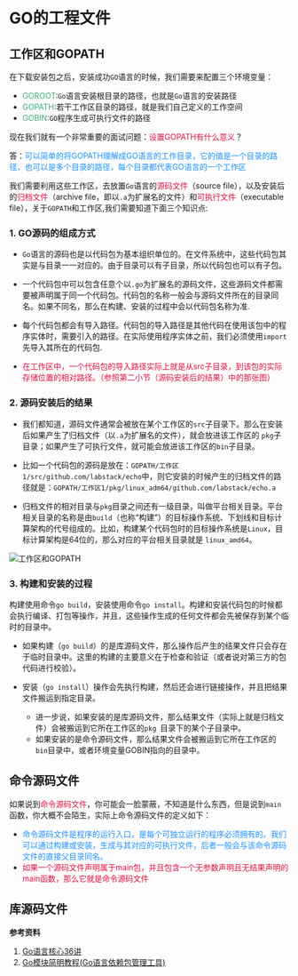 # GO的工程文件

## 工作区和GOPATH
在下载安装包之后，安装成功`GO`语言的时候，我们需要来配置三个环境变量：
+ <font color=#3eaf7c>GOROOT</font>:`Go`语言安装根目录的路径，也就是`Go`语言的安装路径
+ <font color=#3eaf7c>GOPATH</font>:若干工作区目录的路径，就是我们自己定义的工作空间
+ <font color=#3eaf7c>GOBIN</font>:`GO`程序生成可执行文件的路径

现在我们就有一个非常重要的面试问题：<font color=#DD1144>设置GOPATH有什么意义</font>？

答：<font color=#1E90FF>可以简单的将GOPATH理解成GO语言的工作目录，它的值是一个目录的路径，也可以是多个目录的路径，每个目录都代表GO语言的一个工作区</font>

我们需要利用这些工作区，去放置`Go`语言的<font color=#DD1144>源码文件</font>（source file），以及安装后的<font color=#DD1144>归档文件</font>（archive file，即以`.a`为扩展名的文件）和<font color=#DD1144>可执行文件</font>（executable file），关于`GOPATH`和工作区,我们需要知道下面三个知识点:

### 1. GO源码的组成方式
+ `Go`语言的源码也是以代码包为基本组织单位的。在文件系统中，这些代码包其实是与目录一一对应的。由于目录可以有子目录，所以代码包也可以有子包。

+ 一个代码包中可以包含任意个以`.go`为扩展名的源码文件，这些源码文件都需要被声明属于同一个代码包。代码包的名称一般会与源码文件所在的目录同名。如果不同名，那么在构建、安装的过程中会以代码包名称为准.

+ 每个代码包都会有导入路径。代码包的导入路径是其他代码在使用该包中的程序实体时，需要引入的路径。在实际使用程序实体之前，我们必须使用`import`先导入其所在的代码包.

+ <font color=#DD1144>在工作区中，一个代码包的导入路径实际上就是从src子目录，到该包的实际存储位置的相对路径。（参照第二小节（源码安装后的结果）中的那张图）</font>

### 2. 源码安装后的结果
+ 我们都知道，源码文件通常会被放在某个工作区的`src`子目录下。那么在安装后如果产生了归档文件（以`.a`为扩展名的文件），就会放进该工作区的 `pkg`子目录；如果产生了可执行文件，就可能会放进该工作区的`bin`子目录。

+ 比如一个代码包的源码是放在：`GOPATH/工作区1/src/github.com/labstack/echo`中，则它安装的时候产生的归档文件的路径就是：`GOPATH/工作区1/pkg/linux_adm64/github.com/labstack/echo.a`

+ 归档文件的相对目录与`pkg`目录之间还有一级目录，叫做平台相关目录。平台相关目录的名称是由`build`（也称“构建”）的目标操作系统、下划线和目标计算架构的代号组成的。比如，构建某个代码包时的目标操作系统是`Linux`，目标计算架构是64位的，那么对应的平台相关目录就是   `linux_amd64`。

<img :src="$withBase('/gocore_one_gopath.png')" alt="工作区和GOPATH">

### 3. 构建和安装的过程
构建使用命令`go build`，安装使用命令`go install`。构建和安装代码包的时候都会执行编译、打包等操作，并且，这些操作生成的任何文件都会先被保存到某个临时的目录中。

+ 如果构建（`go build`）的是库源码文件，那么操作后产生的结果文件只会存在于临时目录中。这里的构建的主要意义在于检查和验证（或者说对第三方的包代码进行校验）。

+ 安装（`go install`）操作会先执行构建，然后还会进行链接操作，并且把结果文件搬运到指定目录。
  + 进一步说，如果安装的是库源码文件，那么结果文件（实际上就是归档文件）会被搬运到它所在工作区的`pkg `目录下的某个子目录中。
  + 如果安装的是命令源码文件，那么结果文件会被搬运到它所在工作区的 `bin`目录中，或者环境变量GOBIN指向的目录中。

## 命令源码文件
如果说到<font color=#DD1144>命令源码文件</font>，你可能会一脸蒙蔽，不知道是什么东西，但是说到`main`函数，你大概不会陌生，实际上命令源码文件的定义如下：
+ <font color=#1E90FF>命令源码文件是程序的运行入口，是每个可独立运行的程序必须拥有的。我们可以通过构建或安装，生成与其对应的可执行文件，后者一般会与该命令源码文件的直接父目录同名。</font>
+ <font color=#DD1144>如果一个源码文件声明属于main包，并且包含一个无参数声明且无结果声明的main函数，那么它就是命令源码文件</font>


## 库源码文件


**参考资料**

1. [Go语言核心36讲](https://time.geekbang.org/column/intro/112)
2. [Go模块简明教程(Go语言依赖包管理工具)](https://segmentfault.com/a/1190000016146377)

